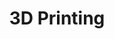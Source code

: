 ---
# This topic lives at
# https://digital.gov/topics/3d-printing

# Topic Title
title: "3D Printing"

# description — keep it short and clear
summary: ""

# Weight
weight: 1

# For more information on managing topics,
# see https://github.com/GSA/digitalgov.gov/wiki/topics
---